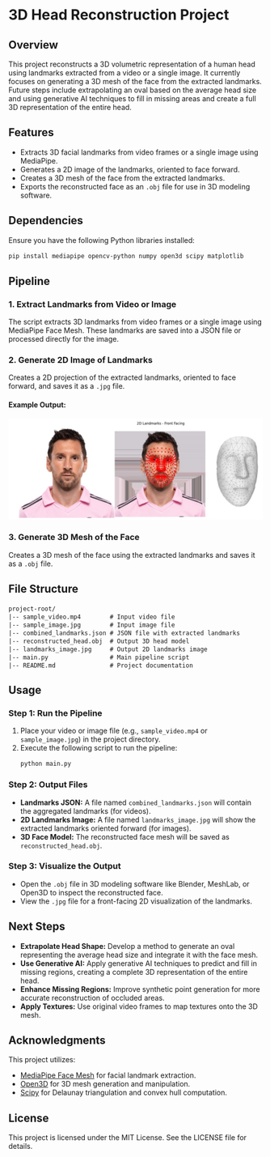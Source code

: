 # 3D Head Reconstruction Project

## Overview
This project reconstructs a 3D volumetric representation of a human head using landmarks extracted from a video or a single image. It currently focuses on generating a 3D mesh of the face from the extracted landmarks. Future steps include extrapolating an oval based on the average head size and using generative AI techniques to fill in missing areas and create a full 3D representation of the entire head.

## Features
- Extracts 3D facial landmarks from video frames or a single image using MediaPipe.
- Generates a 2D image of the landmarks, oriented to face forward.
- Creates a 3D mesh of the face from the extracted landmarks.
- Exports the reconstructed face as an `.obj` file for use in 3D modeling software.

## Dependencies
Ensure you have the following Python libraries installed:
```bash
pip install mediapipe opencv-python numpy open3d scipy matplotlib
```

## Pipeline
### 1. Extract Landmarks from Video or Image
The script extracts 3D landmarks from video frames or a single image using MediaPipe Face Mesh. These landmarks are saved into a JSON file or processed directly for the image.

### 2. Generate 2D Image of Landmarks
Creates a 2D projection of the extracted landmarks, oriented to face forward, and saves it as a `.jpg` file.

#### Example Output:
![Outputs image](facecraft.jpg)


### 3. Generate 3D Mesh of the Face
Creates a 3D mesh of the face using the extracted landmarks and saves it as a `.obj` file.

## File Structure
```
project-root/
|-- sample_video.mp4        # Input video file
|-- sample_image.jpg        # Input image file
|-- combined_landmarks.json # JSON file with extracted landmarks
|-- reconstructed_head.obj  # Output 3D head model
|-- landmarks_image.jpg     # Output 2D landmarks image
|-- main.py                 # Main pipeline script
|-- README.md               # Project documentation
```

## Usage
### Step 1: Run the Pipeline
1. Place your video or image file (e.g., `sample_video.mp4` or `sample_image.jpg`) in the project directory.
2. Execute the following script to run the pipeline:
   ```bash
   python main.py
   ```

### Step 2: Output Files
- **Landmarks JSON:** A file named `combined_landmarks.json` will contain the aggregated landmarks (for videos).
- **2D Landmarks Image:** A file named `landmarks_image.jpg` will show the extracted landmarks oriented forward (for images).
- **3D Face Model:** The reconstructed face mesh will be saved as `reconstructed_head.obj`.

### Step 3: Visualize the Output
- Open the `.obj` file in 3D modeling software like Blender, MeshLab, or Open3D to inspect the reconstructed face.
- View the `.jpg` file for a front-facing 2D visualization of the landmarks.

## Next Steps
- **Extrapolate Head Shape:** Develop a method to generate an oval representing the average head size and integrate it with the face mesh.
- **Use Generative AI:** Apply generative AI techniques to predict and fill in missing regions, creating a complete 3D representation of the entire head.
- **Enhance Missing Regions:** Improve synthetic point generation for more accurate reconstruction of occluded areas.
- **Apply Textures:** Use original video frames to map textures onto the 3D mesh.

## Acknowledgments
This project utilizes:
- [MediaPipe Face Mesh](https://mediapipe.dev/) for facial landmark extraction.
- [Open3D](http://www.open3d.org/) for 3D mesh generation and manipulation.
- [Scipy](https://scipy.org/) for Delaunay triangulation and convex hull computation.

## License
This project is licensed under the MIT License. See the LICENSE file for details.


